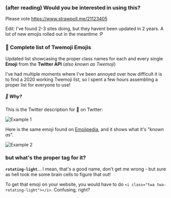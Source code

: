 ### (after reading) Would you be interested in using this?
Please vote https://www.strawpoll.me/21123405

Edit: I've found 2-3 sites doing, but they havent been updated in 2 years. A lot of new emojis rolled out in the meantime :P


### :memo: Complete list of Twemoji Emojis

Updated list showcasing the proper class names for each and every single **Emoji** from the **Twitter API** (*also known as Twemoji*)

I've had multiple moments where I've been annoyed over how difficult it is to find a 2020 working Twemoji list, so I spent a few hours assembling a proper list for everyone to use!

##### :thinking: Why? 
This is the Twitter description for :rotating_light: on Twitter:

![Example 1](https://i.imgur.com/3DPeR2f.png "Example 1")

Here is the same emoji found on [Emojipedia](https://emojipedia.org/police-car-light/), and it shows what it's "*known as*".

![Example 2](https://i.imgur.com/dKmX1QI.png)

### but what's the proper tag for it?
**`rotating-light`**...
I mean, that's a good name, don't get me wrong -  but sure as hell took me some brain cells to figure that out!

To get that emoji on your website, you would have to do `<i class="twa twa-rotating-light"></i>`. Confusing, right?
